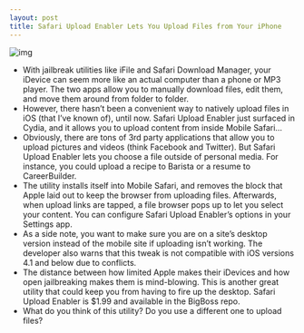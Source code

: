 ```yaml
---
layout: post
title: Safari Upload Enabler Lets You Upload Files from Your iPhone
---
```

![img](http://media.idownloadblog.com/wp-content/uploads/2011/08/Photo-Aug-03-12-40-33-PM-e1312393579765.png)
* With jailbreak utilities like iFile and Safari Download Manager, your iDevice can seem more like an actual computer than a phone or MP3 player. The two apps allow you to manually download files, edit them, and move them around from folder to folder.
* However, there hasn’t been a convenient way to natively upload files in iOS (that I’ve known of), until now. Safari Upload Enabler just surfaced in Cydia, and it allows you to upload content from inside Mobile Safari…
* Obviously, there are tons of 3rd party applications that allow you to upload pictures and videos (think Facebook and Twitter). But Safari Upload Enabler lets you choose a file outside of personal media. For instance, you could upload a recipe to Barista or a resume to CareerBuilder.
* The utility installs itself into Mobile Safari, and removes the block that Apple laid out to keep the browser from uploading files. Afterwards, when upload links are tapped, a file browser pops up to let you select your content. You can configure Safari Upload Enabler’s options in your Settings app.
* As a side note, you want to make sure you are on a site’s desktop version instead of the mobile site if uploading isn’t working. The developer also warns that this tweak is not compatible with iOS versions 4.1 and below due to conflicts.
* The distance between how limited Apple makes their iDevices and how open jailbreaking makes them is mind-blowing. This is another great utility that could keep you from having to fire up the desktop. Safari Upload Enabler is $1.99 and available in the BigBoss repo.
* What do you think of this utility? Do you use a different one to upload files?

